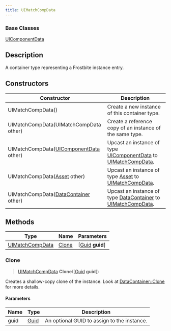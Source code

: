 ```yaml
---
title: UIMatchCompData
---
```

### Base Classes

[UIComponentData](UIComponentData)

## Description

A container type representing a Frostbite instance entry.

## Constructors

| Constructor                                                                | Description                                                                                                           |
| -------------------------------------------------------------------------- | --------------------------------------------------------------------------------------------------------------------- |
| UIMatchCompData()                                                          | Create a new instance of this container type.                                                                         |
| UIMatchCompData(UIMatchCompData other)                                     | Create a reference copy of an instance of the same type.                                                              |
| UIMatchCompData([UIComponentData](UIComponentData) other)                  | Upcast an instance of type [UIComponentData](UIComponentData) to [UIMatchCompData](UIMatchCompData).                  |
| UIMatchCompData([Asset](Asset) other)                                      | Upcast an instance of type [Asset](Asset) to [UIMatchCompData](UIMatchCompData).                                      |
| UIMatchCompData([DataContainer](/vext/ref/shared/class/datacontainer) other) | Upcast an instance of type [DataContainer](/vext/ref/shared/class/datacontainer) to [UIMatchCompData](UIMatchCompData). |

## Methods

| Type                               | Name            | Parameters                                     |
| ---------------------------------- | --------------- | ---------------------------------------------- |
| [UIMatchCompData](UIMatchCompData) | [Clone](#clone) | \[[Guid](/vext/ref/shared/class/guid) **guid**\] |

### Clone

> [UIMatchCompData](UIMatchCompData) **Clone**(\[[Guid](/vext/ref/shared/class/guid) **guid**\])

Creates a shallow-copy clone of the instance. Look at [DataContainer::Clone](/vext/ref/shared/class/datacontainer#clone) for more details.

#### Parameters

| Name | Type         | Description                                 |
| ---- | ------------ | ------------------------------------------- |
| guid | [Guid](Guid) | An optional GUID to assign to the instance. |
